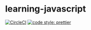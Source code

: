 # learning-javascript

<a href="https://circleci.com/gh/luotaoyeah/learning-javascript/tree/master"><img alt="CircleCI" src="https://img.shields.io/circleci/build/github/luotaoyeah/learning-javascript/master.svg"></a>
<a href="https://prettier.io/"><img alt="code style: prettier" src="https://img.shields.io/badge/code_style-prettier-ff69b4.svg"></a>
